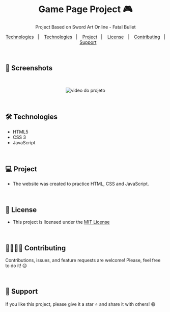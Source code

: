 <h1 align="center"> Game Page Project 🎮</h1> 

<p align="center">Project Based on Sword Art Online - Fatal Bullet</p>

<p align="center">  
  <a href="#-technologies">Technologies</a>&nbsp;&nbsp;&nbsp;|&nbsp;&nbsp;&nbsp;
  <a href="#-technologies">Technologies</a>&nbsp;&nbsp;&nbsp;|&nbsp;&nbsp;&nbsp;
  <a href="#-project">Project</a>&nbsp;&nbsp;&nbsp;|&nbsp;&nbsp;&nbsp;
  <a href="#-license">License</a>&nbsp;&nbsp;&nbsp;|&nbsp;&nbsp;&nbsp;
  <a href="#-contributing">Contributing</a>&nbsp;&nbsp;&nbsp;|&nbsp;&nbsp;&nbsp;
  <a href="#support">Support</a>  
</p>

<br>

## 📸 Screenshots

<br>

<p align="center">
  <img src="src/video/sao-project.gif" alt="video do projeto">
</p>

<br>

## 🛠 Technologies
- HTML5
- CSS 3
- JavaScript

<br>

## 💻 Project

- The website was created to practice HTML, CSS and JavaScript.

<br>

## 📜 License

* This project is licensed under the [MIT License](https://choosealicense.com/licenses/mit/)

  <br>

## 🫱🏻‍🫲🏻 Contributing
<p> Contributions, issues, and feature requests are welcome! Please, feel free to do it! 😉 </p>

<br>

## 🌟 Support
<p> If you like this project, please give it a star ⭐ and share it with others! 😄 </p>
